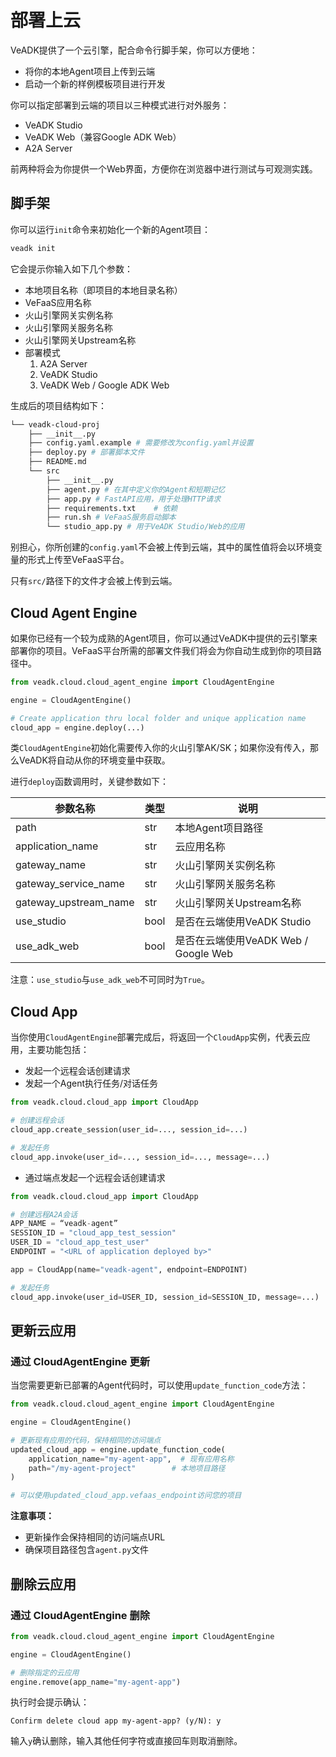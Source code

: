 # 部署上云

VeADK提供了一个云引擎，配合命令行脚手架，你可以方便地：

- 将你的本地Agent项目上传到云端
- 启动一个新的样例模板项目进行开发

你可以指定部署到云端的项目以三种模式进行对外服务：

- VeADK Studio
- VeADK Web（兼容Google ADK Web）
- A2A Server

前两种将会为你提供一个Web界面，方便你在浏览器中进行测试与可观测实践。

## 脚手架

你可以运行`init`命令来初始化一个新的Agent项目：

```bash
veadk init
```

它会提示你输入如下几个参数：

- 本地项目名称（即项目的本地目录名称）
- VeFaaS应用名称
- 火山引擎网关实例名称
- 火山引擎网关服务名称
- 火山引擎网关Upstream名称
- 部署模式
  1. A2A Server
  2. VeADK Studio
  3. VeADK Web / Google ADK Web

生成后的项目结构如下：

```bash
└── veadk-cloud-proj
    ├── __init__.py
    ├── config.yaml.example # 需要修改为config.yaml并设置
    ├── deploy.py # 部署脚本文件
    ├── README.md
    └── src
        ├── __init__.py
        ├── agent.py # 在其中定义你的Agent和短期记忆
        ├── app.py # FastAPI应用，用于处理HTTP请求
        ├── requirements.txt    # 依赖
        ├── run.sh # VeFaaS服务启动脚本
        └── studio_app.py # 用于VeADK Studio/Web的应用
```

别担心，你所创建的`config.yaml`不会被上传到云端，其中的属性值将会以环境变量的形式上传至VeFaaS平台。

只有`src/`路径下的文件才会被上传到云端。

## Cloud Agent Engine

如果你已经有一个较为成熟的Agent项目，你可以通过VeADK中提供的云引擎来部署你的项目。VeFaaS平台所需的部署文件我们将会为你自动生成到你的项目路径中。

```python
from veadk.cloud.cloud_agent_engine import CloudAgentEngine

engine = CloudAgentEngine()

# Create application thru local folder and unique application name
cloud_app = engine.deploy(...)
```

类`CloudAgentEngine`初始化需要传入你的火山引擎AK/SK；如果你没有传入，那么VeADK将自动从你的环境变量中获取。

进行`deploy`函数调用时，关键参数如下：

| 参数名称 | 类型 | 说明 |
| --- | --- | --- |
| path | str | 本地Agent项目路径 |
| application_name | str | 云应用名称 |
| gateway_name | str | 火山引擎网关实例名称 |
| gateway_service_name | str | 火山引擎网关服务名称 |
| gateway_upstream_name | str | 火山引擎网关Upstream名称 |
| use_studio | bool | 是否在云端使用VeADK Studio |
| use_adk_web | bool | 是否在云端使用VeADK Web / Google Web |

注意：`use_studio`与`use_adk_web`不可同时为`True`。

## Cloud App

当你使用`CloudAgentEngine`部署完成后，将返回一个`CloudApp`实例，代表云应用，主要功能包括：

- 发起一个远程会话创建请求
- 发起一个Agent执行任务/对话任务

```python
from veadk.cloud.cloud_app import CloudApp

# 创建远程会话
cloud_app.create_session(user_id=..., session_id=...)

# 发起任务
cloud_app.invoke(user_id=..., session_id=..., message=...)
```

- 通过端点发起一个远程会话创建请求

```python
from veadk.cloud.cloud_app import CloudApp

# 创建远程A2A会话
APP_NAME = “veadk-agent”
SESSION_ID = "cloud_app_test_session"
USER_ID = "cloud_app_test_user"
ENDPOINT = "<URL of application deployed by>"

app = CloudApp(name="veadk-agent", endpoint=ENDPOINT)

# 发起任务
cloud_app.invoke(user_id=USER_ID, session_id=SESSION_ID, message=...)
```

## 更新云应用

### 通过 CloudAgentEngine 更新

当您需要更新已部署的Agent代码时，可以使用`update_function_code`方法：

```python
from veadk.cloud.cloud_agent_engine import CloudAgentEngine

engine = CloudAgentEngine()

# 更新现有应用的代码，保持相同的访问端点
updated_cloud_app = engine.update_function_code(
    application_name="my-agent-app",  # 现有应用名称
    path="/my-agent-project"        # 本地项目路径
)

# 可以使用updated_cloud_app.vefaas_endpoint访问您的项目
```

**注意事项：**
- 更新操作会保持相同的访问端点URL
- 确保项目路径包含`agent.py`文件


## 删除云应用

### 通过 CloudAgentEngine 删除

```python
from veadk.cloud.cloud_agent_engine import CloudAgentEngine

engine = CloudAgentEngine()

# 删除指定的云应用
engine.remove(app_name="my-agent-app")
```

执行时会提示确认：
```
Confirm delete cloud app my-agent-app? (y/N): y
```

输入`y`确认删除，输入其他任何字符或直接回车则取消删除。